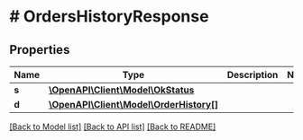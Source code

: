 # # OrdersHistoryResponse

## Properties

Name | Type | Description | Notes
------------ | ------------- | ------------- | -------------
**s** | [**\OpenAPI\Client\Model\OkStatus**](OkStatus.md) |  |
**d** | [**\OpenAPI\Client\Model\OrderHistory[]**](OrderHistory.md) |  |

[[Back to Model list]](../../README.md#models) [[Back to API list]](../../README.md#endpoints) [[Back to README]](../../README.md)
